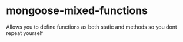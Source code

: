 # mongoose-mixed-functions
Allows you to define functions as both static and methods so you dont repeat yourself
